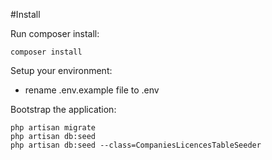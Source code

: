 #Install

Run composer install:

    composer install

Setup your environment:
   - rename .env.example file to .env
  

Bootstrap the application:

    php artisan migrate
    php artisan db:seed
    php artisan db:seed --class=CompaniesLicencesTableSeeder
   
   
   
